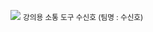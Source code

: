 <img src="![free-icon-traffic-lights-3009015](https://user-images.githubusercontent.com/121835105/230526681-f3c4e629-d080-4a47-af54-e64f01747e6b.png)">   <small>강의용 소통 도구 수신호 (팀명 : 수신호)</small>

